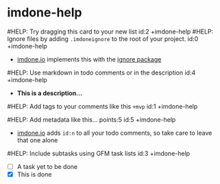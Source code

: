 imdone-help
====
#HELP: Try dragging this card to your new list id:2 +imdone-help
#HELP: Ignore files by adding `.imdoneignore` to the root of your project. id:0 +imdone-help
- [imdone.io](https://imdone.io) implements this with the [ignore package](https://www.npmjs.com/package/ignore)

#HELP: Use markdown in todo comments or in the description id:4 +imdone-help
- **This is a description...**

#HELP: Add tags to your comments like this `+mvp` id:1 +imdone-help

#HELP: Add metadata like this... points:5 id:5 +imdone-help
- [imdone.io](https://imdone.io) adds `id:n` to all your todo comments, so take care to leave that one alone

#HELP: Include subtasks using GFM task lists id:3 +imdone-help
- [ ] A task yet to be done
- [x] This is done
